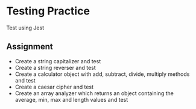 # Testing Practice

Test using Jest

## Assignment

- Create a string capitalizer and test
- Create a string reverser and test
- Create a calculator object with add, subtract, divide, multiply methods and test
- Create a caesar cipher and test
- Create an array analyzer which returns an object containing the average, min, max and length values and test
